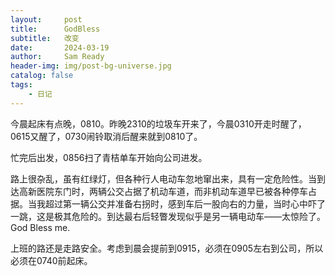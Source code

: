 ```yaml
---
layout:     post
title:      GodBless
subtitle:   改变
date:       2024-03-19
author:     Sam Ready
header-img: img/post-bg-universe.jpg
catalog: false
tags:
    - 日记
---
```


今晨起床有点晚，0810。昨晚2310的垃圾车开来了，今晨0310开走时醒了，0615又醒了，0730闹铃取消后醒来就到0810了。

忙完后出发，0856扫了青桔单车开始向公司进发。

路上很杂乱，虽有红绿灯，但各种行人电动车忽地窜出来，具有一定危险性。当到达高新医院东门时，两辆公交占据了机动车道，而非机动车道早已被各种停车占据。当我超过第一辆公交并准备右拐时，感到车后一股向右的力量，当时心中吓了一跳，这是极其危险的。到达最右后轻瞥发现似乎是另一辆电动车——太惊险了。God Bless me.

上班的路还是走路安全。考虑到晨会提前到0915，必须在0905左右到公司，所以必须在0740前起床。